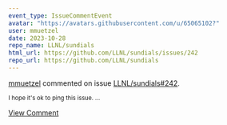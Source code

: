 ```yaml
---
event_type: IssueCommentEvent
avatar: "https://avatars.githubusercontent.com/u/65065102?"
user: mmuetzel
date: 2023-10-28
repo_name: LLNL/sundials
html_url: https://github.com/LLNL/sundials/issues/242
repo_url: https://github.com/LLNL/sundials
---
```


<a href='https://github.com/mmuetzel' target='_blank'>mmuetzel</a> commented on issue <a href='https://github.com/LLNL/sundials/issues/242' target='_blank'>LLNL/sundials#242</a>.

<small>I hope it's ok to ping this issue....</small>

<a href='https://github.com/LLNL/sundials/issues/242' target='_blank'>View Comment</a>